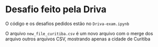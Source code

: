 # Desafio feito pela Driva

O código e os desafios pedidos estão no `Driva-exam.ipynb`

O arquivo `new_file_curitiba.csv` é um novo arquivo com o merge dos arquivo outros arquivos CSV, mostrando apenas a cidade de Curitiba
